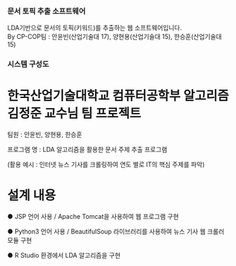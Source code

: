 ### 문서 토픽 추출 소프트웨어
LDA기반으로 문서의 토픽(키워드)를 추출하는 웹 소프트웨어입니다.<br/>
By CP-COP팀 : 안윤빈(산업기술대 17), 양현용(산업기술대 15), 한승훈(산업기술대 15)


### 시스템 구성도


# 한국산업기술대학교 컴퓨터공학부 알고리즘 김정준 교수님 팀 프로젝트

팀원 : 안윤빈, 양현용, 한승훈

프로그램 명 : LDA 알고리즘을 활용한 문서 주제 추출 프로그램

(활용 예시 : 인터넷 뉴스 기사를 크롤링하여 연도 별로 IT의 핵심 주제를 파악)

# 설계 내용

● JSP 언어 사용 / Apache Tomcat을 사용하여 웹 프로그램 구현

● Python3 언어 사용 / BeautifulSoup 라이브러리를 사용하여 뉴스 기사 웹 크롤러 모듈 구현

● R Studio 환경에서 LDA 알고리즘을 구현
